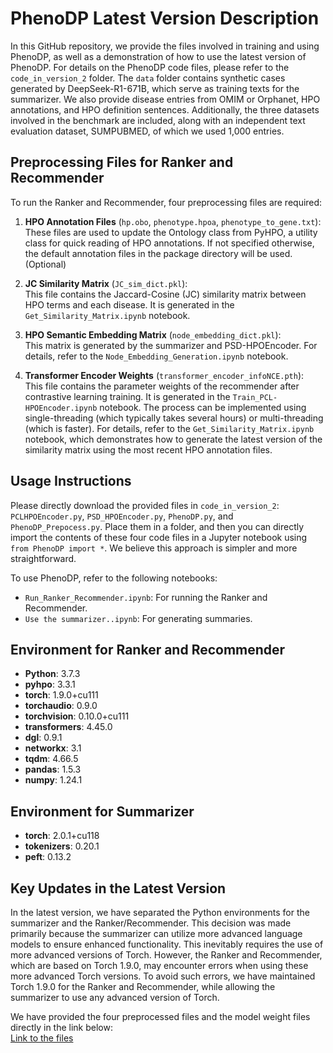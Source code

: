 # PhenoDP Latest Version Description

In this GitHub repository, we provide the files involved in training and using PhenoDP, as well as a demonstration of how to use the latest version of PhenoDP. For details on the PhenoDP code files, please refer to the `code_in_version_2` folder. The `data` folder contains synthetic cases generated by DeepSeek-R1-671B, which serve as training texts for the summarizer. We also provide disease entries from OMIM or Orphanet, HPO annotations, and HPO definition sentences. Additionally, the three datasets involved in the benchmark are included, along with an independent text evaluation dataset, SUMPUBMED, of which we used 1,000 entries.

## Preprocessing Files for Ranker and Recommender
To run the Ranker and Recommender, four preprocessing files are required:

1. **HPO Annotation Files** (`hp.obo`, `phenotype.hpoa`, `phenotype_to_gene.txt`):  
   These files are used to update the Ontology class from PyHPO, a utility class for quick reading of HPO annotations. If not specified otherwise, the default annotation files in the package directory will be used. (Optional)

2. **JC Similarity Matrix** (`JC_sim_dict.pkl`):  
   This file contains the Jaccard-Cosine (JC) similarity matrix between HPO terms and each disease. It is generated in the `Get_Similarity_Matrix.ipynb` notebook.

3. **HPO Semantic Embedding Matrix** (`node_embedding_dict.pkl`):  
   This matrix is generated by the summarizer and PSD-HPOEncoder. For details, refer to the `Node_Embedding_Generation.ipynb` notebook.

4. **Transformer Encoder Weights** (`transformer_encoder_infoNCE.pth`):  
   This file contains the parameter weights of the recommender after contrastive learning training. It is generated in the `Train_PCL-HPOEncoder.ipynb` notebook. The process can be implemented using single-threading (which typically takes several hours) or multi-threading (which is faster). For details, refer to the `Get_Similarity_Matrix.ipynb` notebook, which demonstrates how to generate the latest version of the similarity matrix using the most recent HPO annotation files.

## Usage Instructions
Please directly download the provided files in `code_in_version_2`: `PCLHPOEncoder.py`, `PSD_HPOEncoder.py`, `PhenoDP.py`, and `PhenoDP_Prepocess.py`. Place them in a folder, and then you can directly import the contents of these four code files in a Jupyter notebook using `from PhenoDP import *`. We believe this approach is simpler and more straightforward.

To use PhenoDP, refer to the following notebooks:  
- `Run_Ranker_Recommender.ipynb`: For running the Ranker and Recommender.  
- `Use the summarizer..ipynb`: For generating summaries.

## Environment for Ranker and Recommender
- **Python**: 3.7.3  
- **pyhpo**: 3.3.1  
- **torch**: 1.9.0+cu111  
- **torchaudio**: 0.9.0  
- **torchvision**: 0.10.0+cu111  
- **transformers**: 4.45.0  
- **dgl**: 0.9.1  
- **networkx**: 3.1  
- **tqdm**: 4.66.5  
- **pandas**: 1.5.3  
- **numpy**: 1.24.1  

## Environment for Summarizer
- **torch**: 2.0.1+cu118  
- **tokenizers**: 0.20.1  
- **peft**: 0.13.2  

## Key Updates in the Latest Version
In the latest version, we have separated the Python environments for the summarizer and the Ranker/Recommender. This decision was made primarily because the summarizer can utilize more advanced language models to ensure enhanced functionality. This inevitably requires the use of more advanced versions of Torch. However, the Ranker and Recommender, which are based on Torch 1.9.0, may encounter errors when using these more advanced Torch versions. To avoid such errors, we have maintained Torch 1.9.0 for the Ranker and Recommender, while allowing the summarizer to use any advanced version of Torch.

We have provided the four preprocessed files and the model weight files directly in the link below:  
[Link to the files](#)
